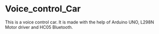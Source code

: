 # Voice_control_Car
This is a voice control car. It is made with the help of Arduino UNO, L298N Motor driver and HC05 Bluetooth.
